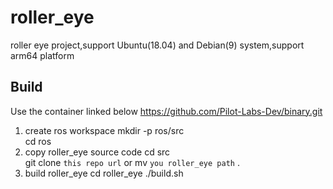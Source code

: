# roller_eye
roller eye project,support Ubuntu(18.04) and Debian(9) system,support arm64 platform   

## Build
 Use the container linked below
https://github.com/Pilot-Labs-Dev/binary.git

1. create ros workspace 
   mkdir -p ros/src  
   cd ros  
3. copy roller_eye source code
     cd src  
     git clone `this repo url` or mv `you roller_eye path` .   
4. build roller_eye
    cd roller_eye
    ./build.sh  
